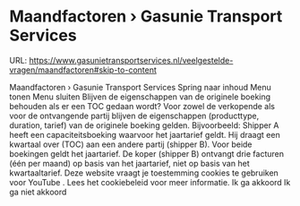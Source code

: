 # Maandfactoren › Gasunie Transport Services

URL: https://www.gasunietransportservices.nl/veelgestelde-vragen/maandfactoren#skip-to-content

Maandfactoren › Gasunie Transport Services
Spring naar inhoud
Menu tonen
Menu sluiten
Blijven de eigenschappen van de originele boeking behouden als er een TOC gedaan wordt?
Voor zowel de verkopende als voor de ontvangende partij blijven de eigenschappen (producttype, duration, tarief) van de originele boeking gelden.
Bijvoorbeeld: Shipper A heeft een capaciteitsboeking waarvoor het jaartarief geldt. Hij draagt een kwartaal over (TOC) aan een andere partij (shipper B). Voor beide boekingen geldt het jaartarief. De koper (shipper B) ontvangt drie facturen (één per maand) op basis van het jaartarief, niet op basis van het kwartaaltarief.
Deze website vraagt je toestemming cookies te gebruiken voor
YouTube
. Lees het
cookiebeleid
voor meer informatie.
Ik ga akkoord
Ik ga niet akkoord